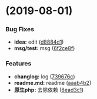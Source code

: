 #  (2019-08-01)


### Bug Fixes

* **idea:** edit ([d8884d1](https://github.com/stefein/submail-sdk/commit/d8884d1))
* **msg/test:** msg ([6f2ce8f](https://github.com/stefein/submail-sdk/commit/6f2ce8f))


### Features

* **changlog:** log ([739676c](https://github.com/stefein/submail-sdk/commit/739676c))
* **readme.md:** readme ([aaab4b2](https://github.com/stefein/submail-sdk/commit/aaab4b2))
* **原生php:** 去除依赖 ([8ead3c1](https://github.com/stefein/submail-sdk/commit/8ead3c1))



